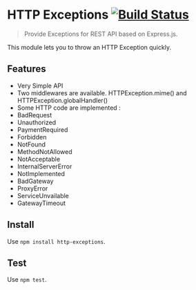 # HTTP Exceptions [![Build Status](https://travis-ci.org/Romakita/mongoose-promised.svg?branch=master)](https://travis-ci.org/Romakita/mongoose-promised)

> Provide Exceptions for REST API based on Express.js.

This module lets you to throw an HTTP Exception quickly.

## Features
* Very Simple API
* Two middlewares are available. HTTPException.mime() and HTTPException.globalHandler()
* Some HTTP code are implemented : 
 * BadRequest
 * Unauthorized
 * PaymentRequired
 * Forbidden
 * NotFound
 * MethodNotAllowed
 * NotAcceptable
 * InternalServerError
 * NotImplemented
 * BadGateway
 * ProxyError
 * ServiceUnvailable
 * GatewayTimeout


Install
---

Use `npm install http-exceptions`.

Test
---

Use `npm test`.


[travis]: https://travis-ci.org/